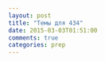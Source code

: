 ```yaml
---
layout: post
title: "Темы для 434"
date: 2015-03-03T01:51:00
comments: true
categories: prep
---
```

